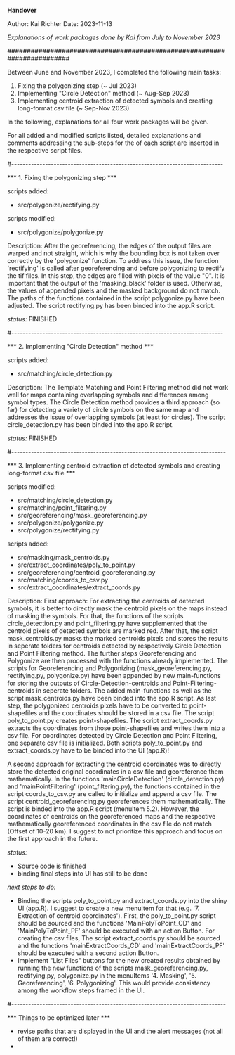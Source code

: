 **Handover**

Author: Kai Richter
Date: 2023-11-13

*Explanations of work packages done by Kai from July to November 2023* 

########################################################################

Between June and November 2023, I completed the following main tasks:
1. Fixing the polygonizing step (~ Jul 2023)
2. Implementing "Circle Detection" method (~ Aug-Sep 2023)
3. Implementing centroid extraction of detected symbols and creating long-format csv file (~ Sep-Nov 2023)

In the following, explanations for all four work packages will be given.

For all added and modified scripts listed, detailed explanations and comments addressing the sub-steps for the of each script
are inserted in the respective script files. 

#---------------------------------------------------------------------------

*** 1. Fixing the polygonizing step ***

scripts added: 
- src/polygonize/rectifying.py

scripts modified: 
- src/polygonize/polygonize.py

Description:
After the georeferencing, the edges of the output files are warped and not straight, which is why the bounding box is not
taken over correctly by the 'polygonize' function. To address this issue, the function 'rectifying' is called after 
georeferencing and before polygonizing to rectify the tif files. In this step, the edges are filled with pixels of the 
value "0". It is important that the output of the 'masking_black' folder is used. Otherwise, the values of appended pixels
and the masked background do not match. 
The paths of the functions contained in the script polygonize.py have been adjusted.
The script rectifying.py has been binded into the app.R script.

*status:* FINISHED

#---------------------------------------------------------------------------

*** 2. Implementing "Circle Detection" method ***

scripts added: 
- src/matching/circle_detection.py

Description:
The Template Matching and Point Filtering method did not work well for maps containing overlapping symbols and differences
among symbol types. The Circle Detection method provides a third approach (so far) for detecting a variety of circle symbols 
on the same map and addresses the issue of overlapping symbols (at least for circles). 
The script circle_detection.py has been binded into the app.R script.

*status:* FINISHED

#----------------------------------------------------------------------------

*** 3. Implementing centroid extraction of detected symbols and creating long-format csv file ***

scripts modified:
- src/matching/circle_detection.py
- src/matching/point_filtering.py
- src/georeferencing/mask_georeferencing.py
- src/polygonize/polygonize.py
- src/polygonize/rectifying.py

scripts added:
- src/masking/mask_centroids.py
- src/extract_coordinates/poly_to_point.py
- src/georeferencing/centroid_georeferencing.py
- src/matching/coords_to_csv.py
- src/extract_coordinates/extract_coords.py

Description: 
First approach: For extracting the centroids of detected symbols, it is better to directly mask the centroid pixels on the 
maps instead of masking the symbols. For that, the functions of the scripts circle_detection.py and point_filtering.py have 
supplemented that the centroid pixels of detected symbols are marked red. 
After that, the script mask_centroids.py masks the marked centroids pixels and stores the results in seperate folders for
centroids detected by respectively Circle Detection and Point Filtering method. 
The further steps Georeferencing and Polygonize are then processed with the functions already implemented. The scripts for 
Georeferencing and Polygonizing (mask_georeferencing.py, rectifying.py, polygonize.py) have been appended by new main-functions
for storing the outputs of Circle-Detection-centroids and Point-Filtering-centroids in seperate folders.
The added main-functions as well as the script mask_centroids.py have been binded into the app.R script. 
As last step, the polygonized centroids pixels have to be converted to point-shapefiles and the coordinates should be stored
in a csv file. The script poly_to_point.py creates point-shapefiles. The script extract_coords.py extracts the coordinates 
from those point-shapefiles and writes them into a csv file. For coordinates detected by Circle Detection and Point Filtering,
one separate csv file is initialized. 
Both scripts poly_to_point.py and extract_coords.py have to be binded into the UI (app.R)!

A second approach for extracting the centroid coordinates was to directly store the detected original coordinates in a csv file
and georeference them mathematically. In the functions 'mainCircleDetection' (circle_detection.py) and 'mainPointFiltering'
(point_filtering.py), the functions contained in the script coords_to_csv.py are called to initialize and append a csv file.
The script centroid_georeferencing.py georeferences them mathematically. The script is binded into the app.R script (menuItem 5.2).
However, the coordinates of centroids on the georeferenced maps and the respective mathematically georeferenced coordinates in 
the csv file do not match (Offset of 10-20 km). 
I suggest to not prioritize this approach and focus on the first approach in the future. 

*status:* 
- Source code is finished
- binding final steps into UI has still to be done

*next steps to do:*
- Binding the scripts poly_to_point.py and extract_coords.py into the shiny UI (app.R). I suggest to create a new menuItem for that 
  (e.g. '7. Extraction of centroid coordinates'). First, the poly_to_point.py script should be sourced and the functions 
  'MainPolyToPoint_CD' and 'MainPolyToPoint_PF' should be executed with an action Button. For creating the csv files, The script
  extract_coords.py should be sourced and the functions 'mainExtractCoords_CD' and 'mainExtractCoords_PF' should be executed with a 
  second action Button. 
- Implement "List Files" buttons for the new created results obtained by running the new functions of the scripts 
  mask_georeferencing.py, rectifying.py, polygonize.py in the menuItems '4. Masking', '5. Georeferencing', '6. Polygonizing'.
  This would provide consistency among the workflow steps framed in the UI. 

#----------------------------------------------------------------------------

*** Things to be optimized later *** 
- revise paths that are displayed in the UI and the alert messages (not all of them are correct!)
- 